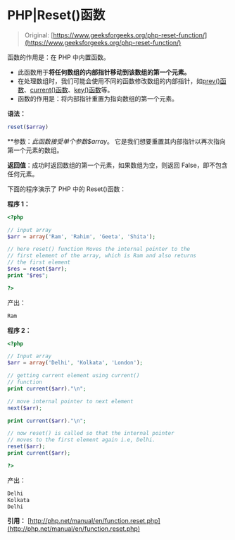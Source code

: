 # PHP|Reset()函数

> Original: [https://www.geeksforgeeks.org/php-reset-function/](https://www.geeksforgeeks.org/php-reset-function/)

函数的作用是：在 PHP 中内置函数。

*   此函数用于**将任何数组的内部指针移动到该数组的第一个元素。**
*   在处理数组时，我们可能会使用不同的函数修改数组的内部指针，如[prev()函数](https://www.geeksforgeeks.org/php-prev-function/)、[current()函数](https://www.geeksforgeeks.org/php-current-function/)、[key()函数](https://www.geeksforgeeks.org/php-key-function/)等。
*   函数的作用是：将内部指针重置为指向数组的第一个元素。

**语法：**

```php
reset($array)
```

**参数：**此函数接受单个参数*$array*。 它是我们想要重置其内部指针以再次指向第一个元素的数组。

**返回值**：成功时返回数组的第一个元素，如果数组为空，则返回 False，即不包含任何元素。

下面的程序演示了 PHP 中的 Reset()函数：

**程序 1：**

```php
<?php

// input array
$arr = array('Ram', 'Rahim', 'Geeta', 'Shita');

// here reset() function Moves the internal pointer to the
// first element of the array, which is Ram and also returns
// the first element
$res = reset($arr);
print "$res";

?>
```

产出：

```php
Ram
```

**程序 2：**

```php
<?php

// Input array
$arr = array('Delhi', 'Kolkata', 'London');

// getting current element using current()
// function
print current($arr)."\n";

// move internal pointer to next element
next($arr);

print current($arr)."\n";

// now reset() is called so that the internal pointer 
// moves to the first element again i.e, Delhi.
reset($arr);
print current($arr);

?>
```

产出：

```php
Delhi
Kolkata
Delhi

```

**引用：**
[http://php.net/manual/en/function.reset.php](http://php.net/manual/en/function.reset.php)